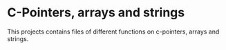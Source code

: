 # C-Pointers, arrays and strings
This projects contains files of different functions on c-pointers, arrays and strings.
